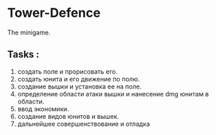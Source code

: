 # Tower-Defence
The minigame.

## Tasks :
1. создать поле и прорисовать его.
2. создать юнита и его движение по полю.
3. создание вышки и установка ее на поле.
4. определение области атаки вышки и нанесение dmg юнитам в области.
5. ввод экономики. 
6. создание видов юнитов и вышек.
7. дальнейшее совершенствование и отладка
